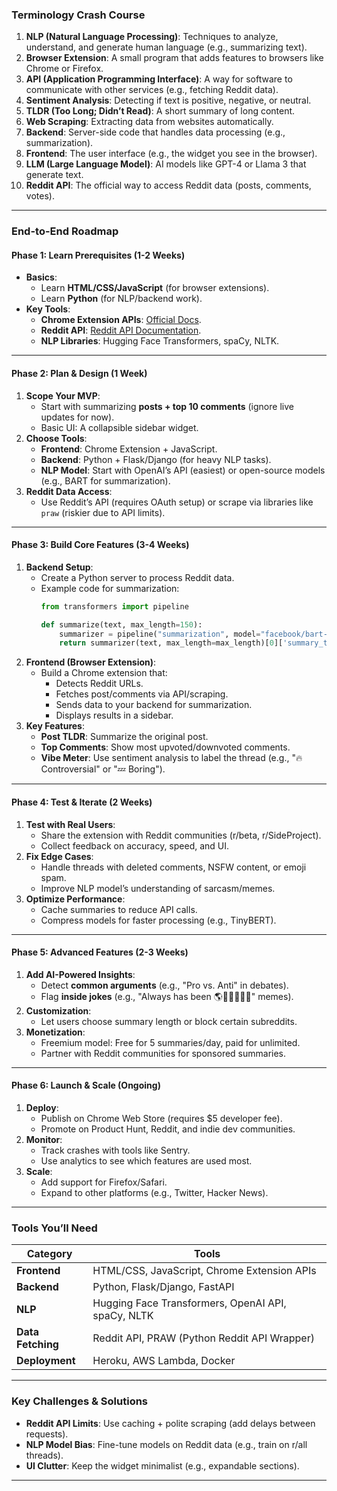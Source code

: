
### **Terminology Crash Course**  
1. **NLP (Natural Language Processing)**: Techniques to analyze, understand, and generate human language (e.g., summarizing text).  
2. **Browser Extension**: A small program that adds features to browsers like Chrome or Firefox.  
3. **API (Application Programming Interface)**: A way for software to communicate with other services (e.g., fetching Reddit data).  
4. **Sentiment Analysis**: Detecting if text is positive, negative, or neutral.  
5. **TLDR (Too Long; Didn’t Read)**: A short summary of long content.  
6. **Web Scraping**: Extracting data from websites automatically.  
7. **Backend**: Server-side code that handles data processing (e.g., summarization).  
8. **Frontend**: The user interface (e.g., the widget you see in the browser).  
9. **LLM (Large Language Model)**: AI models like GPT-4 or Llama 3 that generate text.  
10. **Reddit API**: The official way to access Reddit data (posts, comments, votes).  

---

### **End-to-End Roadmap**  
#### **Phase 1: Learn Prerequisites (1-2 Weeks)**  
- **Basics**:  
  - Learn **HTML/CSS/JavaScript** (for browser extensions).  
  - Learn **Python** (for NLP/backend work).  
- **Key Tools**:  
  - **Chrome Extension APIs**: [Official Docs](https://developer.chrome.com/docs/extensions).  
  - **Reddit API**: [Reddit API Documentation](https://www.reddit.com/dev/api/).  
  - **NLP Libraries**: Hugging Face Transformers, spaCy, NLTK.  

---

#### **Phase 2: Plan & Design (1 Week)**  
1. **Scope Your MVP**:  
   - Start with summarizing **posts + top 10 comments** (ignore live updates for now).  
   - Basic UI: A collapsible sidebar widget.  
2. **Choose Tools**:  
   - **Frontend**: Chrome Extension + JavaScript.  
   - **Backend**: Python + Flask/Django (for heavy NLP tasks).  
   - **NLP Model**: Start with OpenAI’s API (easiest) or open-source models (e.g., BART for summarization).  
3. **Reddit Data Access**:  
   - Use Reddit’s API (requires OAuth setup) or scrape via libraries like `praw` (riskier due to API limits).  

---

#### **Phase 3: Build Core Features (3-4 Weeks)**  
1. **Backend Setup**:  
   - Create a Python server to process Reddit data.  
   - Example code for summarization:  
     ```python
     from transformers import pipeline

     def summarize(text, max_length=150):
         summarizer = pipeline("summarization", model="facebook/bart-large-cnn")
         return summarizer(text, max_length=max_length)[0]['summary_text']
     ```  
2. **Frontend (Browser Extension)**:  
   - Build a Chrome extension that:  
     - Detects Reddit URLs.  
     - Fetches post/comments via API/scraping.  
     - Sends data to your backend for summarization.  
     - Displays results in a sidebar.  
3. **Key Features**:  
   - **Post TLDR**: Summarize the original post.  
   - **Top Comments**: Show most upvoted/downvoted comments.  
   - **Vibe Meter**: Use sentiment analysis to label the thread (e.g., "🔥 Controversial" or "💤 Boring").  

---

#### **Phase 4: Test & Iterate (2 Weeks)**  
1. **Test with Real Users**:  
   - Share the extension with Reddit communities (r/beta, r/SideProject).  
   - Collect feedback on accuracy, speed, and UI.  
2. **Fix Edge Cases**:  
   - Handle threads with deleted comments, NSFW content, or emoji spam.  
   - Improve NLP model’s understanding of sarcasm/memes.  
3. **Optimize Performance**:  
   - Cache summaries to reduce API calls.  
   - Compress models for faster processing (e.g., TinyBERT).  

---

#### **Phase 5: Advanced Features (2-3 Weeks)**  
1. **Add AI-Powered Insights**:  
   - Detect **common arguments** (e.g., "Pro vs. Anti" in debates).  
   - Flag **inside jokes** (e.g., "Always has been 🌎🧑🚀🔫🧑🚀" memes).  
2. **Customization**:  
   - Let users choose summary length or block certain subreddits.  
3. **Monetization**:  
   - Freemium model: Free for 5 summaries/day, paid for unlimited.  
   - Partner with Reddit communities for sponsored summaries.  

---

#### **Phase 6: Launch & Scale (Ongoing)**  
1. **Deploy**:  
   - Publish on Chrome Web Store (requires $5 developer fee).  
   - Promote on Product Hunt, Reddit, and indie dev communities.  
2. **Monitor**:  
   - Track crashes with tools like Sentry.  
   - Use analytics to see which features are used most.  
3. **Scale**:  
   - Add support for Firefox/Safari.  
   - Expand to other platforms (e.g., Twitter, Hacker News).  

---

### **Tools You’ll Need**  
| **Category**       | **Tools**                                                                 |  
|---------------------|---------------------------------------------------------------------------|  
| **Frontend**        | HTML/CSS, JavaScript, Chrome Extension APIs                               |  
| **Backend**         | Python, Flask/Django, FastAPI                                             |  
| **NLP**             | Hugging Face Transformers, OpenAI API, spaCy, NLTK                        |  
| **Data Fetching**   | Reddit API, PRAW (Python Reddit API Wrapper)                               |  
| **Deployment**      | Heroku, AWS Lambda, Docker                                                |  

---

### **Key Challenges & Solutions**  
- **Reddit API Limits**: Use caching + polite scraping (add delays between requests).  
- **NLP Model Bias**: Fine-tune models on Reddit data (e.g., train on r/all threads).  
- **UI Clutter**: Keep the widget minimalist (e.g., expandable sections).  

---

